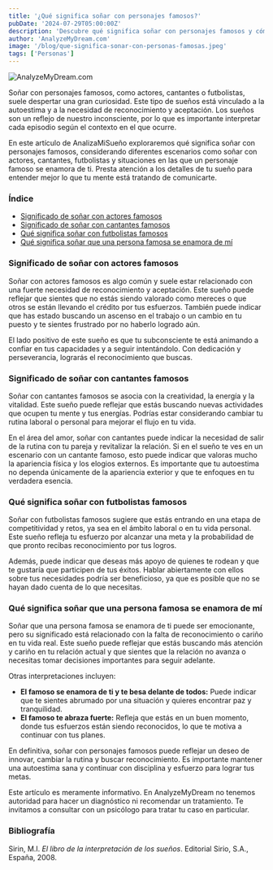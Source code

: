 ```yaml
---
title: '¿Qué significa soñar con personajes famosos?'
pubDate: '2024-07-29T05:00:00Z'
description: 'Descubre qué significa soñar con personajes famosos y cómo estos sueños pueden reflejar tus deseos de reconocimiento, creatividad y más.'
author: 'AnalyzeMyDream.com'
image: '/blog/que-significa-sonar-con-personas-famosas.jpeg'
tags: ['Personas']
---
```


![AnalyzeMyDream.com](/blog/what-does-it-mean-to-dream-about-famous-people.jpeg)

Soñar con personajes famosos, como actores, cantantes o futbolistas, suele despertar una gran curiosidad. Este tipo de sueños está vinculado a la autoestima y a la necesidad de reconocimiento y aceptación. Los sueños son un reflejo de nuestro inconsciente, por lo que es importante interpretar cada episodio según el contexto en el que ocurre.

En este artículo de AnalizaMiSueño exploraremos qué significa soñar con personajes famosos, considerando diferentes escenarios como soñar con actores, cantantes, futbolistas y situaciones en las que un personaje famoso se enamora de ti. Presta atención a los detalles de tu sueño para entender mejor lo que tu mente está tratando de comunicarte.

### Índice

- [Significado de soñar con actores famosos](#significado-de-soñar-con-actores-famosos)
- [Significado de soñar con cantantes famosos](#significado-de-soñar-con-cantantes-famosos)
- [Qué significa soñar con futbolistas famosos](#que-significa-sonar-con-futbolistas-famosos)
- [Qué significa soñar que una persona famosa se enamora de mí](#que-significa-sonar-que-una-persona-famosa-se-enamora-de-mi)

### Significado de soñar con actores famosos

Soñar con actores famosos es algo común y suele estar relacionado con una fuerte necesidad de reconocimiento y aceptación. Este sueño puede reflejar que sientes que no estás siendo valorado como mereces o que otros se están llevando el crédito por tus esfuerzos. También puede indicar que has estado buscando un ascenso en el trabajo o un cambio en tu puesto y te sientes frustrado por no haberlo logrado aún.

El lado positivo de este sueño es que tu subconsciente te está animando a confiar en tus capacidades y a seguir intentándolo. Con dedicación y perseverancia, lograrás el reconocimiento que buscas. 

### Significado de soñar con cantantes famosos

Soñar con cantantes famosos se asocia con la creatividad, la energía y la vitalidad. Este sueño puede reflejar que estás buscando nuevas actividades que ocupen tu mente y tus energías. Podrías estar considerando cambiar tu rutina laboral o personal para mejorar el flujo en tu vida.

En el área del amor, soñar con cantantes puede indicar la necesidad de salir de la rutina con tu pareja y revitalizar la relación. Si en el sueño te ves en un escenario con un cantante famoso, esto puede indicar que valoras mucho la apariencia física y los elogios externos. Es importante que tu autoestima no dependa únicamente de la apariencia exterior y que te enfoques en tu verdadera esencia.

### Qué significa soñar con futbolistas famosos

Soñar con futbolistas famosos sugiere que estás entrando en una etapa de competitividad y retos, ya sea en el ámbito laboral o en tu vida personal. Este sueño refleja tu esfuerzo por alcanzar una meta y la probabilidad de que pronto recibas reconocimiento por tus logros.

Además, puede indicar que deseas más apoyo de quienes te rodean y que te gustaría que participen de tus éxitos. Hablar abiertamente con ellos sobre tus necesidades podría ser beneficioso, ya que es posible que no se hayan dado cuenta de lo que necesitas.

### Qué significa soñar que una persona famosa se enamora de mí

Soñar que una persona famosa se enamora de ti puede ser emocionante, pero su significado está relacionado con la falta de reconocimiento o cariño en tu vida real. Este sueño puede reflejar que estás buscando más atención y cariño en tu relación actual y que sientes que la relación no avanza o necesitas tomar decisiones importantes para seguir adelante.

Otras interpretaciones incluyen:
- **El famoso se enamora de ti y te besa delante de todos:** Puede indicar que te sientes abrumado por una situación y quieres encontrar paz y tranquilidad.
- **El famoso te abraza fuerte:** Refleja que estás en un buen momento, donde tus esfuerzos están siendo reconocidos, lo que te motiva a continuar con tus planes.

En definitiva, soñar con personajes famosos puede reflejar un deseo de innovar, cambiar la rutina y buscar reconocimiento. Es importante mantener una autoestima sana y continuar con disciplina y esfuerzo para lograr tus metas.

Este artículo es meramente informativo. En AnalyzeMyDream no tenemos autoridad para hacer un diagnóstico ni recomendar un tratamiento. Te invitamos a consultar con un psicólogo para tratar tu caso en particular.

### Bibliografía

Sirin, M.I. *El libro de la interpretación de los sueños*. Editorial Sirio, S.A., España, 2008.